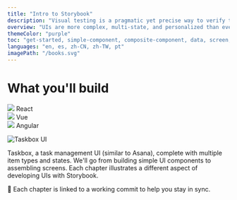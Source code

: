 ```yaml
---
title: "Intro to Storybook"
description: "Visual testing is a pragmatic yet precise way to verify the look of UI components. It's practiced by companies like Slack, Lonely Planet and Walmart. This 31-page handbook gives you an overview of visual testing in React."
overview: "UIs are more complex, multi-state, and personalized than ever. This yields thousands of app permutations users can encounter. UI components help manage that complexity. This book talks about how testing those components helps ensure that your app looks and feels great every release."
themeColor: "purple"
toc: "get-started, simple-component, composite-component, data, screen, test, addons, deploy, conclusion, contribute"
languages: "en, es, zh-CN, zh-TW, pt"
imagePath: "/books.svg"
---
```


# What you'll build

<div class="badge-box">
  <div class="badge">
    <img src="/logo-react.svg"> React
  </div>

  <div class="badge">
    <img src="/logo-vue.svg"> Vue
  </div>

  <div class="badge">
    <img src="/logo-angular.svg"> Angular
  </div>
</div>

![Taskbox UI](/ss-browserchrome-taskbox-learnstorybook.png)

Taskbox, a task management UI (similar to Asana), complete with multiple item types and states. We'll go from building simple UI components to assembling screens. Each chapter illustrates a different aspect of developing UIs with Storybook.

📖 Each chapter is linked to a working commit to help you stay in sync.
